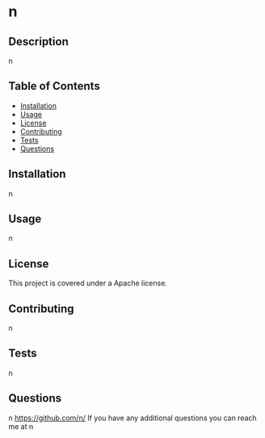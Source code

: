 # n
  ## Description
  n
  
  ## Table of Contents
  * [Installation](#installation)
  * [Usage](#usage)
  * [License](#license)
  * [Contributing](#contributing)
  * [Tests](#tests)
  * [Questions](#questions)
  
  ## Installation
  n

  ## Usage
  n

  ## License
  This project is covered under a Apache license.
  
  ## Contributing
  n

  ## Tests
  n
  
  ## Questions
  n
  https://github.com/n/
  If you have any additional questions you can reach me at n

